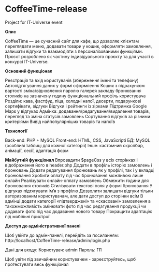 # CoffeeTime-release

Project for IT-Universe event

<b>Опис</b>

CoffeeTime — це сучасний сайт для кафе, що дозволяє клієнтам переглядати меню, додавати товари у кошик, оформляти замовлення, залишати відгуки та взаємодіяти з персоналізованими функціями. Проєкт розроблено як частину індивідуального проєкту та для участі в конкурсі IT-Universe.

<b>Основний функціонал</b>

Реєстрація та вхід користувачів (збереження імені та телефону)
Автопідтягування даних у формі оформлення
Кошик з підрахунком вартості
зміна/відновлення паролю
галерея закладу
бронювання столиків на зазначену годину
функціональний профіль користувача
Розділи: кава, фастфуд, піца, холодні напої, десерти, подарункові сертифікати, відгуки
Відгуки і рейтинги із зірками
Підтримка Google Maps у відгуках
Адмінка: додавання/редагування/видалення товарів, перегляд та зміна статусів замовлень
Сортування відгуків за різними критеріями
Вивід найпопулярніших товарів та напоїв

<b>Технології</b>

Back-end: PHP + MySQL
Front-end: HTML, CSS, JavaScriptі
БД: MySQL (особливі таблиці для кожної категорії)
Інше: кастомний скролбар, анімації, сесії, адаптація форм

<b>Майбутній функціонал</b>
Впровадити $pageCss у всіх сторінках і відображення його в header.php
Додати в профіль історію замовлень і бронювань
Додати редагування бронювань як у профілі, так і у вкладці бронювання
Зробити оплату під час бронювання можливою лише онлайн
Реалізувати онлайн-оплату замовлень
Обмежити години для бронювання столиків
Стилізувати текстові поля у формі бронювання
У відгуках підтягувати ім’я з профілю
Дозволити залишати відгуки тільки авторизованим користувачам, але дати доступ до сторінки всім
В адмінці додати категорії «підтверджені» та «скасовані» замовлення а такожможливість змінювати фото під час редагування продукції чи додавати фото під час додавання нового товару
Покращити адаптацію під мобільні пристрої

<b>Доступ до адміністративної панелі</b>

Щоб увійти до адмін-панелі, перейдіть за посиланням:
http://localhost/CoffeeTime-release/admin/login.php

Дані для входу:
Користувач: admin
Пароль: 111

Щоб увіти під звичайним користувачем - зареєструйтесь, щоб протестувати весь функціонал
